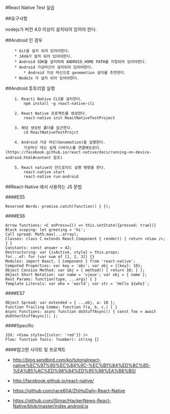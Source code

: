 #React Native Test 실습

##요구사항

nodejs가 버전 4.0 이상이 설치되어 있어야 한다.

##Android 인 경우
```
	* Git을 설치 되어 있어야한다.
	* JAVA가 설치 되어 있어야한다.
	* Android SDK를 설치하여 ANDROID_HOME PATH를 지정되어 있어야한다.
	* Android 가상머신이 설치되어 있어야한다.
		* Android 가상 머신으로 genemotion 설치를 추천한다.
	* NodeJs 가 설치 되어 있어야한다.
```

##Android 튜토리얼 실행
```
	1. Reacti Native CLI를 설치한다.
		npm install -g react-native-cli

	2. React Native 프로젝트를 생성한다.
		react-native init ReactNativeTestProject

	3. 해당 생성된 폴더를 접근한다.
		cd ReactNativeTestProjct

	4. Android 가상 머신(Genemotion)을 실행한다.
		가상머신 대신 실제 디바이스를 연결해도된다.(https://facebook.github.io/react-native/docs/running-on-device-android.html#content 참조)

	5. React native의 안드로이드 실행 명령을 한다.
		react-native start
		react-native run-android
```



##React-Native 에서 사용하는 JS 문법

####ES5
```
Reserved Words: promise.catch(function() { });
```

####ES6
```
Arrow functions: <C onPress={() => this.setState({pressed: true})}
Block scoping: let greeting = 'hi';
Call spread: Math.max(...array);
Classes: class C extends React.Component { render() { return <View />; } }
Constants: const answer = 42;
Destructuring: var {isActive, style} = this.props;
for...of: for (var num of [1, 2, 3]) {}
Modules: import React, { Component } from 'react-native';
Computed Properties: var key = 'abc'; var obj = {[key]: 10};
Object Consise Method: var obj = { method() { return 10; } };
Object Short Notation: var name = 'vjeux'; var obj = { name };
Rest Params: function(type, ...args) { }
Template Literals: var who = 'world'; var str = `Hello ${who}`;
```

####ES7
```
Object Spread: var extended = { ...obj, a: 10 };
Function Trailing Comma: function f(a, b, c,) { }
Async Functions: async function doStuffAsync() { const foo = await doOtherStuffAsync(); };
```

####Specific
```
JSX: <View style={{color: 'red'}} />
Flow: function foo(x: ?number): string {}
```

####참고한 사이트 및 프로젝트

* http://blog.sendbird.com/ko/tutorialreact-native%EC%97%90%EC%84%9C-%EC%B1%84%ED%8C%85-%EA%B5%AC%ED%98%84%ED%95%98%EA%B8%B0/

* http://facebook.github.io/react-native/

* https://github.com/race604/ZhiHuDaily-React-Native

* https://github.com/iSimar/HackerNews-React-Native/blob/master/index.android.js